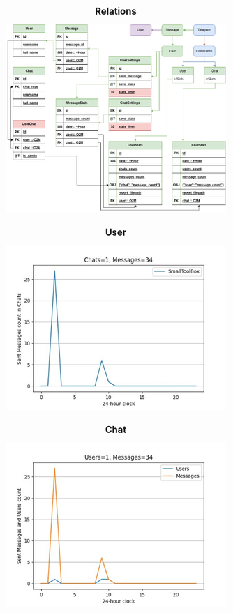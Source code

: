 <div align="center">
  <h2>Relations</h2>
  <img src="./static/TgBot.png" />
  <h2>User</h2>
  <img src="./static/UserStats.jpg" />
  <h2>Chat</h2>
  <img src="./static/ChatStats.jpg" />
</div>